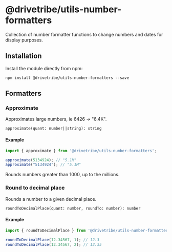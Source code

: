# @drivetribe/utils-number-formatters

Collection of number formatter functions to change numbers and dates for display purposes.

## Installation

Install the module directly from npm:

```
npm install @drivetribe/utils-number-formatters --save
```

## Formatters

### Approximate

Approximates large numbers, ie 6426 -> "6.4K".

`approximate(quant: number||string): string`

#### Example

```js
import { approximate } from '@drivetribe/utils-number-formatters';

approximate(5134924); // "5.1M"
approximate("5134924"); // "5.1M"
```

Rounds numbers greater than 1000, up to the millions.

### Round to decimal place

Rounds a number to a given decimal place.

`roundToDecimalPlace(quant: number, roundTo: number): number`

#### Example

```js
import { roundToDecimalPlace } from '@drivetribe/utils-number-formatters';

roundToDecimalPlace(12.34567, 1); // 12.3
roundToDecimalPlace(12.34567, 2); // 12.35
```
